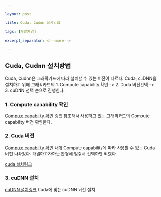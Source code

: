 ```yaml
---

layout: post

title: Cuda, Cudnn 설치방법

tags: [개발환경]

excerpt_separator: <!--more-->

---
```




<!--more-->

## Cuda, Cudnn 설치방법

Cuda, Cudnn은 그래픽카드에 따라 설치할 수 있는 버전이 다르다. Cuda, cuDNN을 설치하기 위해 그래픽카드의 1. Compute capability 확인 ->  2. Cuda 버전선택 -> 3. cuDNN 선택  순으로 진행한다.



### 1. Compute capability 확인

[Compute capability 확인](https://en.wikipedia.org/wiki/CUDA#Version_features_and_specifications) 링크 참조해서 사용하고 있는 그래픽카드의 Compute capability 버전 확인한다.



### 2. Cuda 버전 

[Compute capability 확인](https://en.wikipedia.org/wiki/CUDA#Version_features_and_specifications) 내에 Compute capability에 따라 사용할 수 있는 Cuda 버전 나와있다. 개발하고자하는 환경에 맞춰서 선택하면 되겠다

[cuda 설치링크](https://developer.nvidia.com/cuda-toolkit-archive)

### 3. cuDNN 설치

[cuDNN 설치링크](https://developer.nvidia.com/cudnn) Cuda에 맞는 cuDNN 버전 설치









